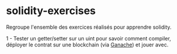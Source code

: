 # solidity-exercises
Regroupe l'ensemble des exercices réalisés pour apprendre solidity.  
  
1 - Tester un getter/setter sur un uint pour savoir comment compiler, déployer le contrat sur une blockchain (via [Ganache](https://trufflesuite.com/ganache/)) et jouer avec.
